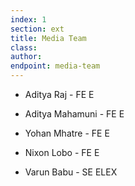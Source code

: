 ```yaml
---
index: 1
section: ext
title: Media Team
class:
author:
endpoint: media-team
---
```


- Aditya Raj - FE E

- Aditya Mahamuni - FE E
- Yohan Mhatre - FE E
- Nixon Lobo - FE E
- Varun Babu - SE ELEX
